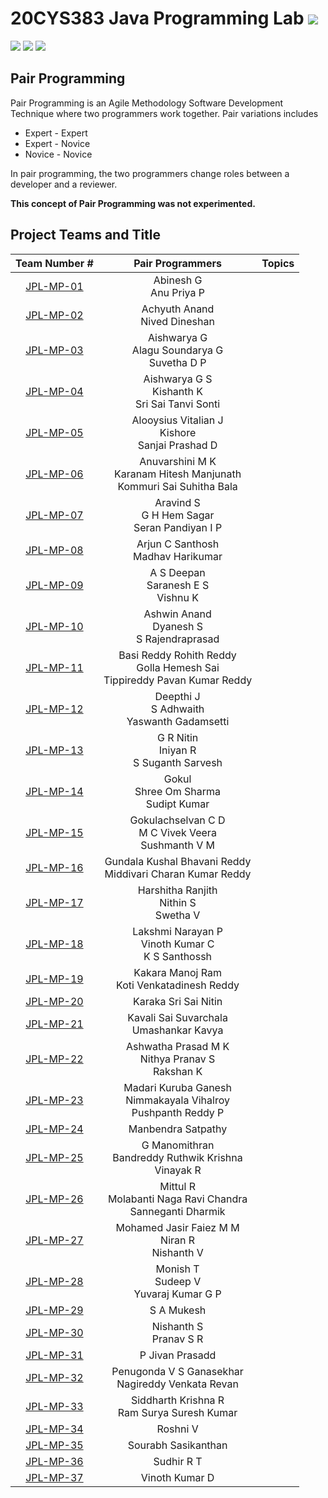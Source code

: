# 20CYS383 Java Programming Lab ![](https://img.shields.io/badge/Live-green)
![](https://img.shields.io/badge/Batch-21CYS-lightgreen) ![](https://img.shields.io/badge/UG-blue) ![](https://img.shields.io/badge/Subject-JPL-blue) <br/>

## Pair Programming

Pair Programming is an Agile Methodology Software Development Technique where two programmers work together. Pair variations includes
- Expert - Expert
- Expert - Novice
- Novice - Novice

In pair programming, the two programmers change roles between a developer and a reviewer.

**This concept of Pair Programming was not experimented.**

## Project Teams and Title

| Team Number # |   Pair Programmers   | Topics | 
|:-------------:|:--------------------:|:-------|
|  [JPL-MP-01](Mini-Project/1) |  Abinesh G <br/> Anu Priya P | |  
|  [JPL-MP-02](Mini-Project/2) |  Achyuth Anand <br/> Nived Dineshan | |  
|  [JPL-MP-03](Mini-Project/3) |  Aishwarya G <br/> Alagu Soundarya G <br/> Suvetha D P | | 
|  [JPL-MP-04](Mini-Project/4) |  Aishwarya G S <br/> Kishanth K <br/> Sri Sai Tanvi Sonti | | 
|  [JPL-MP-05](Mini-Project/5) |  Alooysius Vitalian J <br/> Kishore <br/> Sanjai Prashad D |  | 
|  [JPL-MP-06](Mini-Project/6) |  Anuvarshini M K <br/> Karanam Hitesh Manjunath <br/> Kommuri Sai Suhitha Bala | |  
|  [JPL-MP-07](Mini-Project/7) |  Aravind S <br/> G H Hem Sagar <br/> Seran Pandiyan I P | | 
|  [JPL-MP-08](Mini-Project/8) |  Arjun C Santhosh <br/> Madhav Harikumar | | 
|  [JPL-MP-09](Mini-Project/9) |  A S Deepan <br/> Saranesh E S <br/> Vishnu K | | 
|  [JPL-MP-10](Mini-Project/10) |  Ashwin Anand <br/> Dyanesh S <br/> S Rajendraprasad | | 
|  [JPL-MP-11](Mini-Project/11) |  Basi Reddy Rohith Reddy <br/> Golla Hemesh Sai <br/> Tippireddy Pavan Kumar Reddy | |
|  [JPL-MP-12](Mini-Project/12) |  Deepthi J <br/> S Adhwaith <br/> Yaswanth Gadamsetti | |
|  [JPL-MP-13](Mini-Project/13) |  G R Nitin <br/> Iniyan R <br/> S Suganth Sarvesh |  | 
|  [JPL-MP-14](Mini-Project/14) |  Gokul <br/> Shree Om Sharma <br/> Sudipt Kumar | | 
|  [JPL-MP-15](Mini-Project/15) |  Gokulachselvan C D <br/>  M C Vivek Veera <br/> Sushmanth V M  | | 
|  [JPL-MP-16](Mini-Project/16) |  Gundala Kushal Bhavani Reddy <br/> Middivari Charan Kumar Reddy | | 
|  [JPL-MP-17](Mini-Project/17) |  Harshitha Ranjith <br/> Nithin S <br/> Swetha V | |  
|  [JPL-MP-18](Mini-Project/18) |  Lakshmi Narayan P <br/> Vinoth Kumar C <br/> K S Santhossh <br/>  | | 
|  [JPL-MP-19](Mini-Project/19) |  Kakara Manoj Ram <br/> Koti Venkatadinesh Reddy |  | 
|  [JPL-MP-20](Mini-Project/20) |  Karaka Sri Sai Nitin | |
|  [JPL-MP-21](Mini-Project/21) |  Kavali Sai Suvarchala <br/> Umashankar Kavya |   |  
|  [JPL-MP-22](Mini-Project/22) |  Ashwatha Prasad M K <br/> Nithya Pranav S <br/> Rakshan K  | | 
|  [JPL-MP-23](Mini-Project/23) |  Madari Kuruba Ganesh <br/>  Nimmakayala Vihalroy <br/> Pushpanth Reddy P | | 
|  [JPL-MP-24](Mini-Project/24) |  Manbendra Satpathy | | 
|  [JPL-MP-25](Mini-Project/25) |  G Manomithran <br/> Bandreddy Ruthwik Krishna <br/> Vinayak R | | 
|  [JPL-MP-26](Mini-Project/26) |  Mittul R <br/> Molabanti Naga Ravi Chandra <br/> Sanneganti Dharmik | | 
|  [JPL-MP-27](Mini-Project/27) |  Mohamed Jasir Faiez M M <br/> Niran R <br/> Nishanth V  | |   
|  [JPL-MP-28](Mini-Project/28) |  Monish T <br/> Sudeep V <br/> Yuvaraj Kumar G P | |  
|  [JPL-MP-29](Mini-Project/29) |  S A Mukesh | | 
|  [JPL-MP-30](Mini-Project/30) |  Nishanth S <br/> Pranav S R  |  |
|  [JPL-MP-31](Mini-Project/31) |  P Jivan Prasadd | | 
|  [JPL-MP-32](Mini-Project/32) |  Penugonda V S Ganasekhar <br/> Nagireddy Venkata Revan | |
|  [JPL-MP-33](Mini-Project/33) |  Siddharth Krishna R <br/> Ram Surya Suresh Kumar |  | 
|  [JPL-MP-34](Mini-Project/34) |  Roshni V | | 
|  [JPL-MP-35](Mini-Project/35) |  Sourabh Sasikanthan  | | 
|  [JPL-MP-36](Mini-Project/36) |  Sudhir R T | |  
|  [JPL-MP-37](Mini-Project/37) |  Vinoth Kumar D | | 









